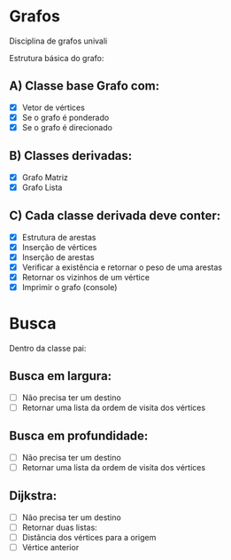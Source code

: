 # Grafos
Disciplina de grafos univali

Estrutura básica do grafo:
<br>
## A) Classe base Grafo com:
- [x] Vetor de vértices
- [x] Se o grafo é ponderado
- [x] Se o grafo é direcionado
## B) Classes derivadas:
- [x] Grafo Matriz
- [x] Grafo Lista
## C) Cada classe derivada deve conter:
- [x] Estrutura de arestas
- [x] Inserção de vértices
- [x] Inserção de arestas
- [x] Verificar a existência e retornar o peso de uma arestas
- [x] Retornar os vizinhos de um vértice
- [x] Imprimir o grafo (console)

# Busca
Dentro da classe pai:
## Busca em largura:
- [ ] Não precisa ter um destino
- [ ] Retornar uma lista da ordem de visita dos vértices
## Busca em profundidade:
- [ ] Não precisa ter um destino
- [ ] Retornar uma lista da ordem de visita dos vértices
## Dijkstra:
- [ ] Não precisa ter um destino
- [ ] Retornar duas listas:
- [ ] Distância dos vértices para a origem
- [ ] Vértice anterior
